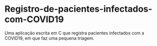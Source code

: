 # Registro-de-pacientes-infectados-com-COVID19
Uma aplicação escrita em C que registra pacientes infectados com a COVID19, em que faz uma pequena triagem.
